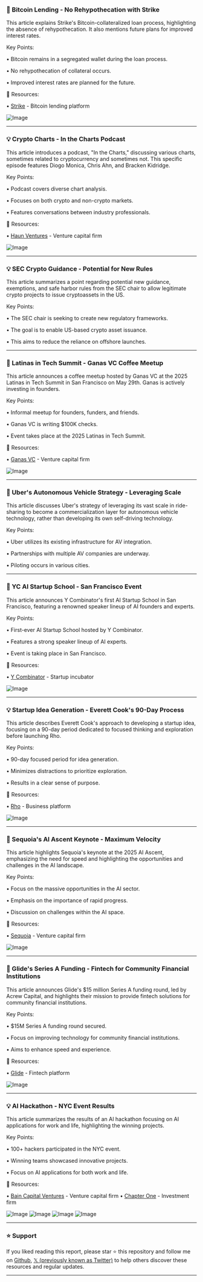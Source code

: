 ### 🤖 Bitcoin Lending - No Rehypothecation with Strike

This article explains Strike's Bitcoin-collateralized loan process, highlighting the absence of rehypothecation.  It also mentions future plans for improved interest rates.

Key Points:

• Bitcoin remains in a segregated wallet during the loan process.


• No rehypothecation of collateral occurs.


• Improved interest rates are planned for the future.


🔗 Resources:

• [Strike](https://x.com/Strike) - Bitcoin lending platform

![Image](https://pbs.twimg.com/amplify_video_thumb/1922034524134723584/img/-xZwU4EPnJjrHABF.jpg)


---
### 💡 Crypto Charts - In the Charts Podcast

This article introduces a podcast, "In the Charts," discussing various charts, sometimes related to cryptocurrency and sometimes not.  This specific episode features Diogo Monica, Chris Ahn, and Bracken Kidridge.

Key Points:

• Podcast covers diverse chart analysis.


•  Focuses on both crypto and non-crypto markets.


•  Features conversations between industry professionals.


🔗 Resources:

• [Haun Ventures](https://x.com/HaunVentures) - Venture capital firm

![Image](https://pbs.twimg.com/amplify_video_thumb/1922042776247521280/img/UGMyRDsh4FU_QnsE.jpg)


---
### 💡 SEC Crypto Guidance - Potential for New Rules

This article summarizes a point regarding potential new guidance, exemptions, and safe harbor rules from the SEC chair to allow legitimate crypto projects to issue cryptoassets in the US.

Key Points:

• The SEC chair is seeking to create new regulatory frameworks.


• The goal is to enable US-based crypto asset issuance.


• This aims to reduce the reliance on offshore launches.



---
### 🚀 Latinas in Tech Summit - Ganas VC Coffee Meetup

This article announces a coffee meetup hosted by Ganas VC at the 2025 Latinas in Tech Summit in San Francisco on May 29th.  Ganas is actively investing in founders.

Key Points:

• Informal meetup for founders, funders, and friends.


• Ganas VC is writing $100K checks.


• Event takes place at the 2025 Latinas in Tech Summit.


🔗 Resources:

• [Ganas VC](https://x.com/ganasvc) - Venture capital firm

![Image](https://pbs.twimg.com/media/GqT7DfxbYAADx6o?format=jpg&name=small)


---
### 🤖 Uber's Autonomous Vehicle Strategy - Leveraging Scale

This article discusses Uber's strategy of leveraging its vast scale in ride-sharing to become a commercialization layer for autonomous vehicle technology, rather than developing its own self-driving technology.

Key Points:

• Uber utilizes its existing infrastructure for AV integration.


•  Partnerships with multiple AV companies are underway.


•  Piloting occurs in various cities.


---
### 🚀 YC AI Startup School - San Francisco Event

This article announces Y Combinator's first AI Startup School in San Francisco, featuring a renowned speaker lineup of AI founders and experts.

Key Points:

• First-ever AI Startup School hosted by Y Combinator.


•  Features a strong speaker lineup of AI experts.


•  Event is taking place in San Francisco.


🔗 Resources:

• [Y Combinator](https://x.com/ycombinator) - Startup incubator

![Image](https://pbs.twimg.com/media/Gqw3KC4WAAANwoz?format=jpg&name=small)


---
### 💡 Startup Idea Generation - Everett Cook's 90-Day Process

This article describes Everett Cook's approach to developing a startup idea, focusing on a 90-day period dedicated to focused thinking and exploration before launching Rho.

Key Points:

•  90-day focused period for idea generation.


•  Minimizes distractions to prioritize exploration.


•  Results in a clear sense of purpose.


🔗 Resources:

• [Rho](https://x.com/rhobusiness) -  Business platform

![Image](https://pbs.twimg.com/amplify_video_thumb/1921968336985792512/img/UkxK7EkGemx7exeX.jpg)


---
### 🚀 Sequoia's AI Ascent Keynote - Maximum Velocity

This article highlights Sequoia's keynote at the 2025 AI Ascent, emphasizing the need for speed and highlighting the opportunities and challenges in the AI landscape.

Key Points:

•  Focus on the massive opportunities in the AI sector.


•  Emphasis on the importance of rapid progress.


•  Discussion on challenges within the AI space.


🔗 Resources:

• [Sequoia](https://x.com/sequoia) - Venture capital firm

![Image](https://pbs.twimg.com/amplify_video_thumb/1920559717736153089/img/P-cfrlEXaZojUKck.jpg)


---
### 🚀 Glide's Series A Funding - Fintech for Community Financial Institutions

This article announces Glide's $15 million Series A funding round, led by Acrew Capital, and highlights their mission to provide fintech solutions for community financial institutions.

Key Points:

• $15M Series A funding round secured.


• Focus on improving technology for community financial institutions.


• Aims to enhance speed and experience.


🔗 Resources:

• [Glide](https://x.com/withglide) - Fintech platform

![Image](https://pbs.twimg.com/media/Gqc2ZKCW0AAiDyJ?format=jpg&name=small)


---
### 💡 AI Hackathon - NYC Event Results

This article summarizes the results of an AI hackathon focusing on AI applications for work and life,  highlighting the winning projects.

Key Points:

•  100+ hackers participated in the NYC event.


•  Winning teams showcased innovative projects.


•  Focus on AI applications for both work and life.


🔗 Resources:

• [Bain Capital Ventures](https://x.com/BainCapVC) - Venture capital firm
• [Chapter One](https://x.com/chapterone) -  Investment firm

![Image](https://pbs.twimg.com/media/GqndVirXAAAlps-?format=jpg&name=360x360)
![Image](https://pbs.twimg.com/media/GqndW6GW0AAdS1B?format=jpg&name=360x360)
![Image](https://pbs.twimg.com/media/GqndZSRXAAAfl36?format=jpg&name=360x360)
![Image](https://pbs.twimg.com/media/GqndJbWW0AEsQgN?format=jpg&name=360x360)


---

### ⭐️ Support

If you liked reading this report, please star ⭐️ this repository and follow me on [Github](https://github.com/Drix10), [𝕏 (previously known as Twitter)](https://x.com/DRIX_10_) to help others discover these resources and regular updates.

---